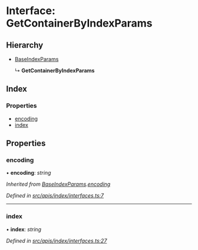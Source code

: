 # Interface: GetContainerByIndexParams

## Hierarchy

- [BaseIndexParams](index_interfaces.baseindexparams)

  ↳ **GetContainerByIndexParams**

## Index

### Properties

- [encoding](index_interfaces.getcontainerbyindexparams#encoding)
- [index](index_interfaces.getcontainerbyindexparams#index)

## Properties

### encoding

• **encoding**: _string_

_Inherited from [BaseIndexParams](index_interfaces.baseindexparams).[encoding](index_interfaces.baseindexparams#encoding)_

_Defined in [src/apis/index/interfaces.ts:7](https://github.com/chain4travel/caminojs/blob/3883166/src/apis/index/interfaces.ts#L7)_

---

### index

• **index**: _string_

_Defined in [src/apis/index/interfaces.ts:27](https://github.com/chain4travel/caminojs/blob/3883166/src/apis/index/interfaces.ts#L27)_
